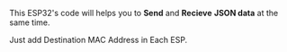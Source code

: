This ESP32's code will helps you to **Send** and **Recieve** **JSON data** at the same time.

Just add Destination MAC Address in Each ESP.

